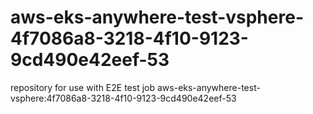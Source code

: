 # aws-eks-anywhere-test-vsphere-4f7086a8-3218-4f10-9123-9cd490e42eef-53
repository for use with E2E test job aws-eks-anywhere-test-vsphere:4f7086a8-3218-4f10-9123-9cd490e42eef-53
